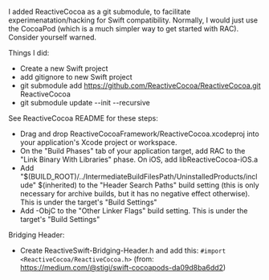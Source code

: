 I added ReactiveCocoa as a git submodule, to facilitate experimenatation/hacking for Swift compatibility. Normally, I would just use the CocoaPod (which is a much simpler way to get started with RAC). Consider yourself warned.

Things I did:
- Create a new Swift project
- add gitignore to new Swift project
- git submodule add https://github.com/ReactiveCocoa/ReactiveCocoa.git ReactiveCocoa
- git submodule update --init --recursive

See ReactiveCocoa README for these steps:
- Drag and drop ReactiveCocoaFramework/ReactiveCocoa.xcodeproj into your application's Xcode project or workspace.
- On the "Build Phases" tab of your application target, add RAC to the "Link Binary With Libraries" phase. On iOS, add libReactiveCocoa-iOS.a
- Add "$(BUILD_ROOT)/../IntermediateBuildFilesPath/UninstalledProducts/include" $(inherited) to the "Header Search Paths" build setting (this is only necessary for archive builds, but it has no negative effect otherwise). This is under the target's "Build Settings"
- Add -ObjC to the "Other Linker Flags" build setting. This is under the target's "Build Settings"

Bridging Header:
- Create ReactiveSwift-Bridging-Header.h and add this: `#import <ReactiveCocoa/ReactiveCocoa.h>` (from: https://medium.com/@stigi/swift-cocoapods-da09d8ba6dd2)

